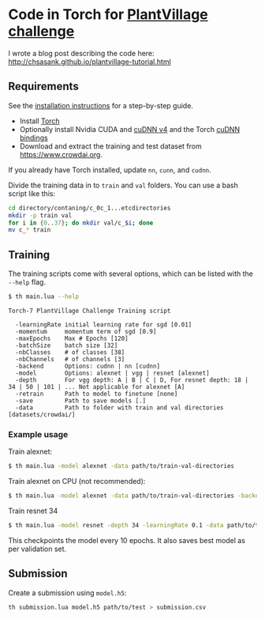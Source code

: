 # Code in Torch for [PlantVillage challenge](https://www.crowdai.org/challenges/1)

I wrote a blog post describing the code here: http://chsasank.github.io/plantvillage-tutorial.html


## Requirements
See the [installation instructions](INSTALL.md) for a step-by-step guide.
- Install [Torch](http://torch.ch/docs/getting-started.html)
- Optionally install Nvidia CUDA and [cuDNN v4](https://developer.nvidia.com/cudnn) and the Torch [cuDNN bindings](https://github.com/soumith/cudnn.torch/tree/R4)
- Download and extract the training and test dataset from https://www.crowdai.org.

If you already have Torch installed, update `nn`, `cunn`, and `cudnn`.

Divide the training data in to `train` and `val` folders. You can use a bash script like this:
```bash
cd directory/contaning/c_0c_1...etcdirectories
mkdir -p train val
for i in {0..37}; do mkdir val/c_$i; done
mv c_* train
```

## Training
The training scripts come with several options, which can be listed with the `--help` flag.
```bash
$ th main.lua --help
```

```
Torch-7 PlantVillage Challenge Training script

  -learningRate initial learning rate for sgd [0.01]
  -momentum     momentum term of sgd [0.9]
  -maxEpochs    Max # Epochs [120]
  -batchSize    batch size [32]
  -nbClasses    # of classes [38]
  -nbChannels   # of channels [3]
  -backend      Options: cudnn | nn [cudnn]
  -model        Options: alexnet | vgg | resnet [alexnet]
  -depth        For vgg depth: A | B | C | D, For resnet depth: 18 | 34 | 50 | 101 | ... Not applicable for alexnet [A]
  -retrain      Path to model to finetune [none]
  -save         Path to save models [.]
  -data         Path to folder with train and val directories [datasets/crowdai/]

```

### Example usage
Train alexnet:
```bash
$ th main.lua -model alexnet -data path/to/train-val-directories
```

Train alexnet on CPU (not recommended):
```bash
$ th main.lua -model alexnet -data path/to/train-val-directories -backend nn
```

Train resnet 34
```bash
$ th main.lua -model resnet -depth 34 -learningRate 0.1 -data path/to/train-val-directories
```

This checkpoints the model every 10 epochs. It also saves best model as per validation set.

## Submission
Create a submission using `model.h5`:
```bash
th submission.lua model.h5 path/to/test > submission.csv
```

